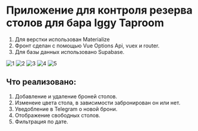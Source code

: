 # Приложение для контроля резерва столов для бара Iggy Taproom
1. Для верстки использован Materialize
2. Фронт сделан с помощью Vue Options Api, vuex и router.
3. Для базы данных использовано Supabase.


![1](https://github.com/StaburovAlexey/iggy-reservation-vue/assets/121376881/1ee6cf42-3eb0-4079-a6c6-d6e0679f590c)
![2](https://github.com/StaburovAlexey/iggy-reservation-vue/assets/121376881/e8cb798d-6699-4395-8167-e04090b47703)
![3](https://github.com/StaburovAlexey/iggy-reservation-vue/assets/121376881/07be0a2b-5ed8-4332-8038-09eaa8f894f7)
![4](https://github.com/StaburovAlexey/iggy-reservation-vue/assets/121376881/adb1acb2-f798-47a8-b697-7ae47c9c131e)
![5](https://github.com/StaburovAlexey/iggy-reservation-vue/assets/121376881/52bd7747-1b09-45d4-b67a-ddf8382b8a62)

## Что реализовано:
1. Добавление и удаление броней столов.
2. Изменеие цвета стола, в зависимости забронирован он или нет.
3. Уведобление в Telegram о новой брони.
4. Отображение свободных столов.
5. Фильтрация по дате.
